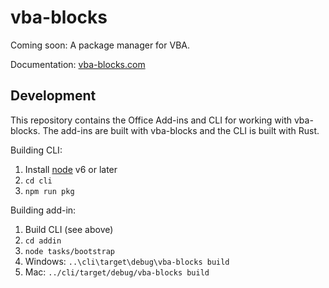 # vba-blocks

Coming soon: A package manager for VBA.

Documentation: [vba-blocks.com](https://vba-blocks.com)

## Development

This repository contains the Office Add-ins and CLI for working with vba-blocks.
The add-ins are built with vba-blocks and the CLI is built with Rust.

Building CLI:

1. Install [node](https://www.nodejs.com/) v6 or later
2. `cd cli`
3. `npm run pkg`

Building add-in:

1. Build CLI (see above)
2. `cd addin`
3. `node tasks/bootstrap`
4. Windows: `..\cli\target\debug\vba-blocks build`
5. Mac: `../cli/target/debug/vba-blocks build`
